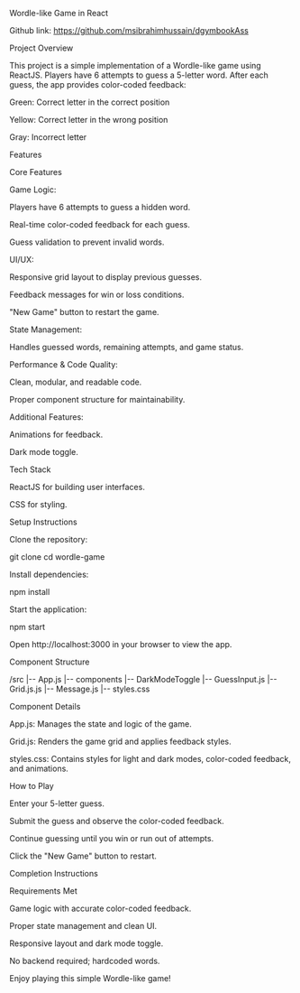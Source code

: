 Wordle-like Game in React

Github link: https://github.com/msibrahimhussain/dgymbookAss

Project Overview

This project is a simple implementation of a Wordle-like game using ReactJS. Players have 6 attempts to guess a 5-letter word. After each guess, the app provides color-coded feedback:

Green: Correct letter in the correct position

Yellow: Correct letter in the wrong position

Gray: Incorrect letter

Features

Core Features

Game Logic:

Players have 6 attempts to guess a hidden word.

Real-time color-coded feedback for each guess.

Guess validation to prevent invalid words.

UI/UX:

Responsive grid layout to display previous guesses.

Feedback messages for win or loss conditions.

"New Game" button to restart the game.

State Management:

Handles guessed words, remaining attempts, and game status.

Performance & Code Quality:

Clean, modular, and readable code.

Proper component structure for maintainability.

Additional Features:

Animations for feedback.

Dark mode toggle.

Tech Stack

ReactJS for building user interfaces.

CSS for styling.

Setup Instructions

Clone the repository:

git clone <repository-url>
cd wordle-game

Install dependencies:

npm install

Start the application:

npm start

Open http://localhost:3000 in your browser to view the app.

Component Structure

/src
|-- App.js
|-- components
    |-- DarkModeToggle
    |-- GuessInput.js
    |-- Grid.js.js
    |-- Message.js
|-- styles.css

Component Details

App.js: Manages the state and logic of the game.

Grid.js: Renders the game grid and applies feedback styles.

styles.css: Contains styles for light and dark modes, color-coded feedback, and animations.

How to Play

Enter your 5-letter guess.

Submit the guess and observe the color-coded feedback.

Continue guessing until you win or run out of attempts.

Click the "New Game" button to restart.

Completion Instructions

Requirements Met

Game logic with accurate color-coded feedback.

Proper state management and clean UI.

Responsive layout and dark mode toggle.

No backend required; hardcoded words.


Enjoy playing this simple Wordle-like game!
